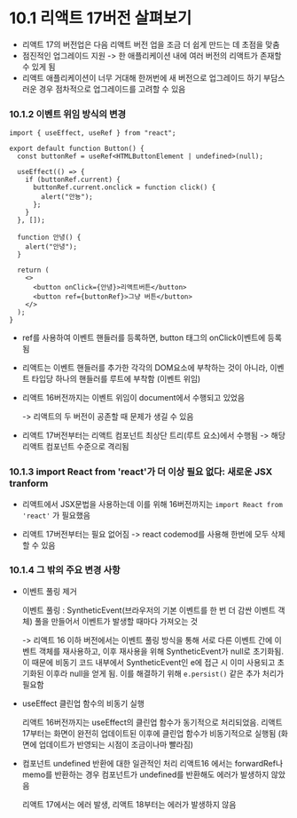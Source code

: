 # 10.1 리액트 17버전 살펴보기

- 리액트 17의 버전업은 다음 리액트 버전 업을 조금 더 쉽게 만드는 데 초점을 맞춤
- 점진적인 업그레이드 지원 -> 한 애플리케이션 내에 여러 버전의 리액트가 존재할 수 있게 됨
- 리액트 애플리케이션이 너무 거대해 한꺼번에 새 버전으로 업그레이드 하기 부담스러운 경우 점차적으로 업그레이드를 고려할 수 있음

### 10.1.2 이벤트 위임 방식의 변경

```tsx
import { useEffect, useRef } from "react";

export default function Button() {
  const buttonRef = useRef<HTMLButtonElement | undefined>(null);

  useEffect(() => {
    if (buttonRef.current) {
      buttonRef.current.onclick = function click() {
        alert("안뇽");
      };
    }
  }, []);

  function 안녕() {
    alert("안녕");
  }

  return (
    <>
      <button onClick={안녕}>리액트버튼</button>
      <button ref={buttonRef}>그냥 버튼</button>
    </>
  );
}
```

- ref를 사용하여 이벤트 핸들러를 등록하면, button 태그의 onClick이벤트에 등록됨
- 리액트는 이벤트 핸들러를 추가한 각각의 DOM요소에 부착하는 것이 아니라, 이벤트 타입당 하나의 핸들러를 루트에 부착함 (이벤트 위임)

- 리액트 16버전까지는 이벤트 위임이 document에서 수행되고 있었음

  -> 리액트의 두 버전이 공존할 때 문제가 생길 수 있음

- 리액트 17버전부터는 리액트 컴포넌트 최상단 트리(루트 요소)에서 수행됨
  -> 해당 리액트 컴포넌트 수준으로 격리됨

### 10.1.3 import React from 'react'가 더 이상 필요 없다: 새로운 JSX tranform

- 리액트에서 JSX문법을 사용하는데 이를 위해 16버전까지는 `import React from 'react'` 가 필요했음

- 리액트 17버전부터는 필요 없어짐
  -> react codemod를 사용해 한번에 모두 삭제할 수 있음

### 10.1.4 그 밖의 주요 변경 사항

- 이벤트 풀링 제거

  이벤트 풀링 : SyntheticEvent(브라우저의 기본 이벤트를 한 번 더 감싼 이벤트 객체) 풀을 만들어서 이벤트가 발생할 때마다 가져오는 것

  -> 리액트 16 이하 버전에서는 이벤트 풀링 방식을 통해 서로 다른 이벤트 간에 이벤트 객체를 재사용하고, 이후 재사용을 위해 SyntheticEvent가 null로 초기화됨. 이 때문에 비동기 코드 내부에서 SyntheticEvent인 e에 접근 시 이미 사용되고 초기화된 이후라 null을 얻게 됨. 이를 해결하기 위해 `e.persist()` 같은 추가 처리가 필요함

- useEffect 클린업 함수의 비동기 실행

  리액트 16버전까지는 useEffect의 클린업 함수가 동기적으로 처리되었음. 리액트 17부터는 화면이 완전히 업데이트된 이후에 클린업 함수가 비동기적으로 실행됨 (화면에 업데이트가 반영되는 시점이 조금이나마 빨라짐)

- 컴포넌트 undefined 반환에 대한 일관적인 처리
  리액트16 에서는 forwardRef나 memo를 반환하는 경우 컴포넌트가 undefined를 반환해도 에러가 발생하지 않았음

  리액트 17에서는 에러 발생,
  리액트 18부터는 에러가 발생하지 않음
